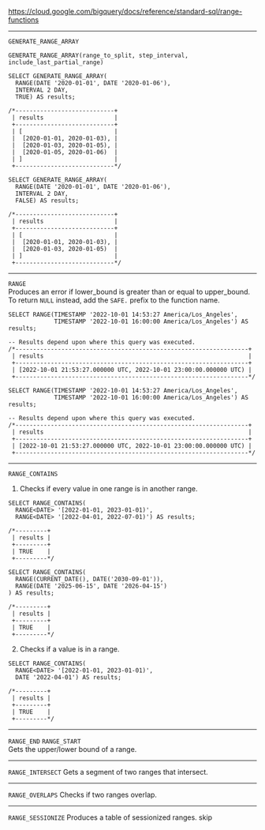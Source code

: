 https://cloud.google.com/bigquery/docs/reference/standard-sql/range-functions  

---

`GENERATE_RANGE_ARRAY`  
```bq
GENERATE_RANGE_ARRAY(range_to_split, step_interval, include_last_partial_range)
```
```bq
SELECT GENERATE_RANGE_ARRAY(
  RANGE(DATE '2020-01-01', DATE '2020-01-06'),
  INTERVAL 2 DAY,
  TRUE) AS results;

/*----------------------------+
 | results                    |
 +----------------------------+
 | [                          |
 |  [2020-01-01, 2020-01-03), |
 |  [2020-01-03, 2020-01-05), |
 |  [2020-01-05, 2020-01-06)  |
 | ]                          |
 +----------------------------*/
```
```bq
SELECT GENERATE_RANGE_ARRAY(
  RANGE(DATE '2020-01-01', DATE '2020-01-06'),
  INTERVAL 2 DAY,
  FALSE) AS results;

/*----------------------------+
 | results                    |
 +----------------------------+
 | [                          |
 |  [2020-01-01, 2020-01-03), |
 |  [2020-01-03, 2020-01-05)  |
 | ]                          |
 +----------------------------*/
```

---

`RANGE`  
Produces an error if lower_bound is greater than or equal to upper_bound. To return `NULL` instead, add the `SAFE.` prefix to the function name.  
```bq
SELECT RANGE(TIMESTAMP '2022-10-01 14:53:27 America/Los_Angeles',
             TIMESTAMP '2022-10-01 16:00:00 America/Los_Angeles') AS results;

-- Results depend upon where this query was executed.
/*------------------------------------------------------------------+
 | results                                                          |
 +------------------------------------------------------------------+
 | [2022-10-01 21:53:27.000000 UTC, 2022-10-01 23:00:00.000000 UTC) |
 +------------------------------------------------------------------*/
```
```bq
SELECT RANGE(TIMESTAMP '2022-10-01 14:53:27 America/Los_Angeles',
             TIMESTAMP '2022-10-01 16:00:00 America/Los_Angeles') AS results;

-- Results depend upon where this query was executed.
/*------------------------------------------------------------------+
 | results                                                          |
 +------------------------------------------------------------------+
 | [2022-10-01 21:53:27.000000 UTC, 2022-10-01 23:00:00.000000 UTC) |
 +------------------------------------------------------------------*/
```

---

`RANGE_CONTAINS`  
1. Checks if every value in one range is in another range.
```bq
SELECT RANGE_CONTAINS(
  RANGE<DATE> '[2022-01-01, 2023-01-01)',
  RANGE<DATE> '[2022-04-01, 2022-07-01)') AS results;

/*---------+
 | results |
 +---------+
 | TRUE    |
 +---------*/
```
```bq
SELECT RANGE_CONTAINS(
  RANGE(CURRENT_DATE(), DATE('2030-09-01')),
  RANGE(DATE '2025-06-15', DATE '2026-04-15')
) AS results;

/*---------+
 | results |
 +---------+
 | TRUE    |
 +---------*/
```
  
2.  Checks if a value is in a range.
```bq
SELECT RANGE_CONTAINS(
  RANGE<DATE> '[2022-01-01, 2023-01-01)',
  DATE '2022-04-01') AS results;

/*---------+
 | results |
 +---------+
 | TRUE    |
 +---------*/
```

---

`RANGE_END` `RANGE_START`  
Gets the upper/lower bound of a range.  

---

`RANGE_INTERSECT` Gets a segment of two ranges that intersect.  

--- 

`RANGE_OVERLAPS` Checks if two ranges overlap.  

---

`RANGE_SESSIONIZE` Produces a table of sessionized ranges.  skip

